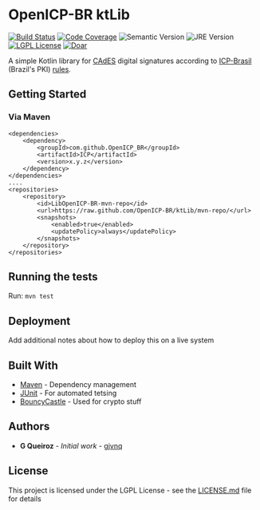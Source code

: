 # OpenICP-BR ktLib

[![Build Status](https://travis-ci.com/OpenICP-BR/ktLib.svg?branch=master)](https://travis-ci.com/OpenICP-BR/ktLib)
[![Code Coverage](https://codecov.io/gh/OpenICP-BR/ktLib/branch/master/graph/badge.svg)](https://codecov.io/gh/OpenICP-BR/ktLib)
![Semantic Version](https://img.shields.io/badge/semver-0.0.4--SNAPSHOT-blue.svg)
![JRE Version](https://img.shields.io/badge/jre-10-lightgrey.svg)
[![LGPL License](https://img.shields.io/badge/license-LGPL-green.svg)](https://www.gnu.org/licenses/lgpl-3.0.en.html)
[![Doar](https://www.paypalobjects.com/en_US/i/btn/btn_donate_SM.gif)](https://www.paypal.com/cgi-bin/webscr?cmd=_s-xclick&hosted_button_id=M5A72UW7FF87W)

A simple Kotlin library for [CAdES](https://en.wikipedia.org/wiki/CAdES_(computing)) digital signatures according to [ICP-Brasil](https://www.iti.gov.br) (Brazil's PKI) [rules](https://www.iti.gov.br/legislacao/61-legislacao/504-documentos-principais).

## Getting Started

### Via Maven

```
<dependencies>
    <dependency>
        <groupId>com.github.OpenICP_BR</groupId>
        <artifactId>ICP</artifactId>
        <version>x.y.z</version>
    </dependency>
</dependencies>
....
<repositories>
    <repository>
        <id>LibOpenICP-BR-mvn-repo</id>
        <url>https://raw.github.com/OpenICP-BR/ktLib/mvn-repo/</url>
        <snapshots>
            <enabled>true</enabled>
            <updatePolicy>always</updatePolicy>
        </snapshots>
    </repository>
</repositories>
```

## Running the tests

Run: `mvn test`

## Deployment

Add additional notes about how to deploy this on a live system

## Built With

* [Maven](https://maven.apache.org/) - Dependency management
* [JUnit](https://junit.org/junit5/) - For automated tetsing
* [BouncyCastle](https://www.bouncycastle.org/) - Used for crypto stuff

<!--## Contributing

Publish maven repo: `mvn clean deploy`

Please read [CONTRIBUTING.md](https://gist.github.com/PurpleBooth/b24679402957c63ec426) for details on our code of 
conduct, and the process for submitting pull requests to us.-->


## Authors

* **G Queiroz** - *Initial work* - [gjvnq](https://github.com/gjvnq)

<!--See also the list of [contributors](https://github.com/your/project/contributors) who participated in this 
project.-->

## License

This project is licensed under the LGPL License - see the [LICENSE.md](LICENSE.md) file for details

<!--
## Acknowledgments

* Hat tip to anyone whose code was used
* Inspiration
* etc
-->
